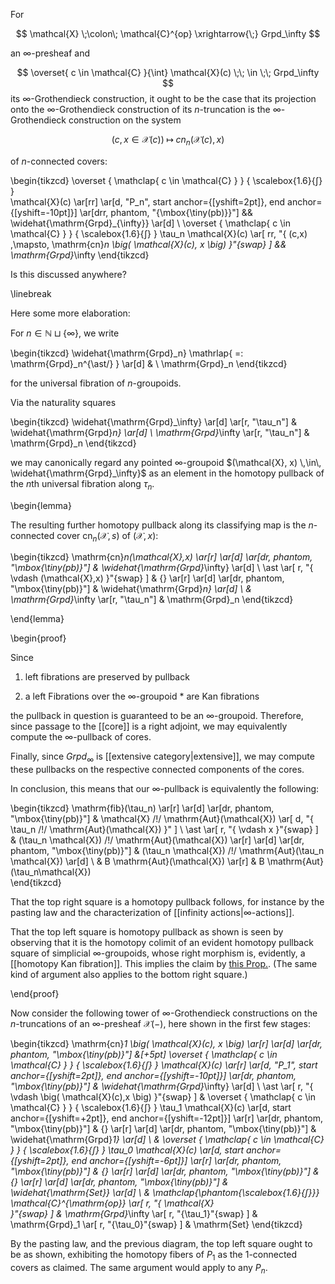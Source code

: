 

For 

$$
  \mathcal{X}
  \;\colon\;
  \mathcal{C}^{op}
  \xrightarrow{\;}
  Grpd_\infty
$$

an $\infty$-presheaf and

$$
  \overset{
    c \in \mathcal{C}
  }{\int}
  \mathcal{X}(c)
  \;\;
  \in
  \;\;
  Grpd_\infty
$$
its $\infty$-Grothendieck construction, it ought to be the case that its projection onto the $\infty$-Grothendieck construction of its $n$-truncation is the $\infty$-Grothendieck construction on the system 

$$
  \big(
    c,
    \,
    x \in \mathcal{X}(c)
  \big)
  \;\mapsto\;
  cn_n
  \big(
    \mathcal{X}(c), x
  \big)
$$

of $n$-connected covers:

\begin{tikzcd}
    \overset
      { \mathclap{ c \in \mathcal{C} } }
      { \scalebox{1.6}{$\int$} }    
    \mathcal{X}(c)
    \ar[rr]
    \ar[d, "P_n", start anchor={[yshift=2pt]}, end anchor={[yshift=-10pt]}]
    \ar[drr, phantom, "{\mbox{\tiny(pb)}}"]
    &&
    \widehat{\mathrm{Grpd}_{\infty}}
    \ar[d]
    \\
    \overset
      { \mathclap{ c \in \mathcal{C} } }
      { \scalebox{1.6}{$\int$} }
    \tau_n \mathcal{X}(c)
    \ar[
      rr,
      "{
        (c,x)
        \,\mapsto\,
        \mathrm{cn}_n
        \big(
          \mathcal{X}(c), x
        \big)
      }"{swap}
    ]
    &&
    \mathrm{Grpd}_\infty
\end{tikzcd}


Is this discussed anywhere?


\linebreak

Here some more elaboration:

For $n \in \mathbb{N} \sqcup \{\infty\}$, we write

\begin{tikzcd}
    \widehat{\mathrm{Grpd}_n}
    \mathrlap{
      =: \mathrm{Grpd}_n^{\ast/}
    }
    \ar[d]
    &
    \\
    \mathrm{Grpd}_n
\end{tikzcd}

for the universal fibration of $n$-groupoids.


Via the naturality squares

\begin{tikzcd}
    \widehat{\mathrm{Grpd}_\infty}
    \ar[d]
    \ar[r, "\tau_n"]
    &
    \widehat{\mathrm{Grpd}_n}
    \ar[d]
    \\
    \mathrm{Grpd}_\infty
    \ar[r, "\tau_n"]
    &
    \mathrm{Grpd}_n
\end{tikzcd}

we may canonically regard any pointed $\infty$-groupoid 
$(\mathcal{X}, x) \,\in\, \widehat{\mathrm{Grpd}_\infty}$
as an element in the homotopy pullback of the $n$th universal fibration along
$\tau_n$.

\begin{lemma}

The resulting further homotopy pullback along its classifying map is the $n$-connected cover 
$\mathrm{cn}_n(\mathcal{X},s)$
of 
$(\mathcal{X},x)$:

\begin{tikzcd}
    \mathrm{cn}_n(\mathcal{X},x)
    \ar[r]
    \ar[d]
    \ar[dr, phantom, "\mbox{\tiny(pb)}"]
    &
    \widehat{\mathrm{Grpd}_\infty}
    \ar[d]
    \\
    \ast
    \ar[
      r,
      "{
        \vdash (\mathcal{X},x)
      }"{swap}
    ]
    &
    {}
    \ar[r]
    \ar[d]
    \ar[dr, phantom, "\mbox{\tiny(pb)}"]
    &
    \widehat{\mathrm{Grpd}_n}
    \ar[d]
    \\
    &
    \mathrm{Grpd}_\infty
    \ar[r, "\tau_n"]
    &
    \mathrm{Grpd}_n
\end{tikzcd}

\end{lemma}

\begin{proof}

Since 

1. left fibrations are preserved by pullback

1. a left Fibrations over the $\infty$-groupoid $\ast$ are Kan fibrations

the pullback in question is guaranteed to be an $\infty$-groupoid. Therefore, since passage to the [[core]] is a right adjoint, we may equivalently compute the $\infty$-pullback of cores.

Finally, since $Grpd_\infty$ is [[extensive category|extensive]], we may compute these pullbacks on the respective connected components of the cores. 

In conclusion, this means that our $\infty$-pullback is equivalently the following:

\begin{tikzcd}
    \mathrm{fib}(\tau_n)
    \ar[r]
    \ar[d]
    \ar[dr, phantom, "\mbox{\tiny(pb)}"]
    &
    \mathcal{X} /\!/ \mathrm{Aut}(\mathcal{X})
    \ar[
      d,
      "{
        \tau_n /\!/ \mathrm{Aut}(\mathcal{X})
      }"
    ]
    \\
    \ast
    \ar[
      r,
      "{
        \vdash x
      }"{swap}
    ]
    &
    (\tau_n \mathcal{X}) /\!/ \mathrm{Aut}(\mathcal{X})
    \ar[r]
    \ar[d]
    \ar[dr, phantom, "\mbox{\tiny(pb)}"]
    &
    (\tau_n \mathcal{X}) /\!/ \mathrm{Aut}(\tau_n \mathcal{X})
    \ar[d]
    \\
    &
    B \mathrm{Aut}(\mathcal{X})
    \ar[r]
    &
    B \mathrm{Aut}(\tau_n\mathcal{X})    
\end{tikzcd}


That the top right square is a homotopy pullback follows, for instance by the pasting law and the characterization of [[infinity actions|$\infty$-actions]].

That the top left square is homotopy pullback as shown is seen by observing that it is the homotopy colimit of an evident homotopy pullback square of simplicial $\infty$-groupoids, whose right morphism is, evidently, a [[homotopy Kan fibration]]. This implies the claim by [this Prop.](geometric+realization+of+simplicial+topological+spaces#PreservationOfHomotopyLimits). (The same kind of argument also applies to the bottom right square.)

\end{proof}

Now consider the following tower of $\infty$-Grothendieck constructions on the $n$-truncations of an $\infty$-presheaf $\mathcal{X}(-)$, here shown in the first few stages:

\begin{tikzcd}
    \mathrm{cn}_1
    \big(
      \mathcal{X}(c),
      x
    \big)
    \ar[r]
    \ar[d]
    \ar[dr, phantom, "\mbox{\tiny(pb)}"]
    &[+5pt]
    \overset
      { \mathclap{ c \in \mathcal{C} } }
      { \scalebox{1.6}{$\int$} }
    \mathcal{X}(c)
    \ar[r]
    \ar[d, "P_1", start anchor={[yshift=2pt]}, end anchor={[yshift=-10pt]}]
    \ar[dr, phantom, "\mbox{\tiny(pb)}"]
    &
    \widehat{\mathrm{Grpd}_\infty}
    \ar[d]
    \\
    \ast
    \ar[
      r, 
      "{
        \vdash 
        \big(
          \mathcal{X}(c),x
        \big)
      }"{swap}
    ]
    &
    \overset
      { \mathclap{ c \in \mathcal{C} } }
      { \scalebox{1.6}{$\int$} }
    \tau_1 \mathcal{X}(c)
    \ar[d, start anchor={[yshift=+2pt]}, end anchor={[yshift=-12pt]}]
    \ar[r]
    \ar[dr, phantom, "\mbox{\tiny(pb)}"]
    &
    {}
    \ar[r]
    \ar[d]
    \ar[dr, phantom, "\mbox{\tiny(pb)}"]
    &
    \widehat{\mathrm{Grpd}_1}
    \ar[d]
    \\
    &
    \overset
      { \mathclap{ c \in \mathcal{C} } }
      { \scalebox{1.6}{$\int$} }
      \tau_0 \mathcal{X}(c)
    \ar[d, start anchor={[yshift=2pt]}, end anchor={[yshift=-6pt]}]
    \ar[r]
    \ar[dr, phantom, "\mbox{\tiny(pb)}"]
    & 
    {}
    \ar[r]
    \ar[d]
    \ar[dr, phantom, "\mbox{\tiny(pb)}"]
    & 
    {}
    \ar[r]
    \ar[d]
    \ar[dr, phantom, "\mbox{\tiny(pb)}"]
    & 
    \widehat{\mathrm{Set}}
    \ar[d]
    \\
    &
    \mathclap{\phantom{\scalebox{1.6}{$\int$}}}
    \mathcal{C}^{\mathrm{op}}
    \ar[
      r,
      "{
        \mathcal{X}  
      }"{swap}
    ]
    &
    \mathrm{Grpd}_\infty
    \ar[
      r, 
      "{\tau_1}"{swap}
    ]
    &
    \mathrm{Grpd}_1
    \ar[
      r, 
      "{\tau_0}"{swap}
    ]
    &
    \mathrm{Set}
\end{tikzcd}

By the pasting law, and the previous diagram, the top left square ought to be as shown, exhibiting the homotopy fibers of $P_1$ as the 1-connected covers as claimed. The same argument would apply to any $P_n$.



